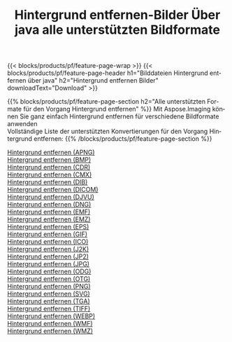 ﻿---
title: Hintergrund entfernen-Bilder Über java alle unterstützten Bildformate 
weight: 3920
url: /de/java/remove-background 
lang: de
langdirlevel: 2
locales: zh-hans,ja,it,ru,de,es,fr,nl,id,lt,pl,pt,vi,tr,ko,zh-hant,ar,hi,th,sv,cs,uk,he
description: Mit Aspose.Imaging können Sie ganz einfach Hintergrund entfernen Bilder über java
---

{{< blocks/products/pf/feature-page-wrap >}}
{{< blocks/products/pf/feature-page-header h1="Bilddateien Hintergrund entfernen über java" h2="Hintergrund entfernen Bilder" downloadText="Download" >}}


{{% blocks/products/pf/feature-page-section  h2="Alle unterstützten Formate für den Vorgang Hintergrund entfernen" %}}
Mit Aspose.Imaging können Sie ganz einfach Hintergrund entfernen für verschiedene Bildformate anwenden
<br/>
Vollständige Liste der unterstützten Konvertierungen für den Vorgang Hintergrund entfernen:
{{% /blocks/products/pf/feature-page-section %}}
<div class="container-fluid productfamilypage bg-gray">
    <div class="convertypes bg-gray agp-content section">
        <div class="container">
		<div class="row other-converters">
		    <div class='col-md-2 other-converter remove-lp remove-rp'><a href="/imaging/de/java/remove-background/apng" >Hintergrund entfernen (APNG)</a></div><div class='col-md-2 other-converter remove-lp remove-rp'><a href="/imaging/de/java/remove-background/bmp" >Hintergrund entfernen (BMP)</a></div><div class='col-md-2 other-converter remove-lp remove-rp'><a href="/imaging/de/java/remove-background/cdr" >Hintergrund entfernen (CDR)</a></div><div class='col-md-2 other-converter remove-lp remove-rp'><a href="/imaging/de/java/remove-background/cmx" >Hintergrund entfernen (CMX)</a></div><div class='col-md-2 other-converter remove-lp remove-rp'><a href="/imaging/de/java/remove-background/dib" >Hintergrund entfernen (DIB)</a></div><div class='col-md-2 other-converter remove-lp remove-rp'><a href="/imaging/de/java/remove-background/dicom" >Hintergrund entfernen (DICOM)</a></div><div class='col-md-2 other-converter remove-lp remove-rp'><a href="/imaging/de/java/remove-background/djvu" >Hintergrund entfernen (DJVU)</a></div><div class='col-md-2 other-converter remove-lp remove-rp'><a href="/imaging/de/java/remove-background/dng" >Hintergrund entfernen (DNG)</a></div><div class='col-md-2 other-converter remove-lp remove-rp'><a href="/imaging/de/java/remove-background/emf" >Hintergrund entfernen (EMF)</a></div><div class='col-md-2 other-converter remove-lp remove-rp'><a href="/imaging/de/java/remove-background/emz" >Hintergrund entfernen (EMZ)</a></div><div class='col-md-2 other-converter remove-lp remove-rp'><a href="/imaging/de/java/remove-background/eps" >Hintergrund entfernen (EPS)</a></div><div class='col-md-2 other-converter remove-lp remove-rp'><a href="/imaging/de/java/remove-background/gif" >Hintergrund entfernen (GIF)</a></div><div class='col-md-2 other-converter remove-lp remove-rp'><a href="/imaging/de/java/remove-background/ico" >Hintergrund entfernen (ICO)</a></div><div class='col-md-2 other-converter remove-lp remove-rp'><a href="/imaging/de/java/remove-background/j2k" >Hintergrund entfernen (J2K)</a></div><div class='col-md-2 other-converter remove-lp remove-rp'><a href="/imaging/de/java/remove-background/jp2" >Hintergrund entfernen (JP2)</a></div><div class='col-md-2 other-converter remove-lp remove-rp'><a href="/imaging/de/java/remove-background/jpg" >Hintergrund entfernen (JPG)</a></div><div class='col-md-2 other-converter remove-lp remove-rp'><a href="/imaging/de/java/remove-background/odg" >Hintergrund entfernen (ODG)</a></div><div class='col-md-2 other-converter remove-lp remove-rp'><a href="/imaging/de/java/remove-background/otg" >Hintergrund entfernen (OTG)</a></div><div class='col-md-2 other-converter remove-lp remove-rp'><a href="/imaging/de/java/remove-background/png" >Hintergrund entfernen (PNG)</a></div><div class='col-md-2 other-converter remove-lp remove-rp'><a href="/imaging/de/java/remove-background/svg" >Hintergrund entfernen (SVG)</a></div><div class='col-md-2 other-converter remove-lp remove-rp'><a href="/imaging/de/java/remove-background/tga" >Hintergrund entfernen (TGA)</a></div><div class='col-md-2 other-converter remove-lp remove-rp'><a href="/imaging/de/java/remove-background/tiff" >Hintergrund entfernen (TIFF)</a></div><div class='col-md-2 other-converter remove-lp remove-rp'><a href="/imaging/de/java/remove-background/webp" >Hintergrund entfernen (WEBP)</a></div><div class='col-md-2 other-converter remove-lp remove-rp'><a href="/imaging/de/java/remove-background/wmf" >Hintergrund entfernen (WMF)</a></div><div class='col-md-2 other-converter remove-lp remove-rp'><a href="/imaging/de/java/remove-background/wmz" >Hintergrund entfernen (WMZ)</a></div>
                </div>
        </div>
    </div>
</div>
<br/>
